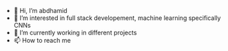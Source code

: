 - 👋 Hi, I’m abdhamid 
- 👀 I’m interested in full stack developement,  machine learning specifically CNNs
- 🌱 I’m currently working in different projects  
- 📫 How to reach me 

<!---
abdumehammed/abdumehammed is a ✨ special ✨ repository because its `README.md` (this file) appears on your GitHub profile.
You can click the Preview link to take a look at your changes.
--->
